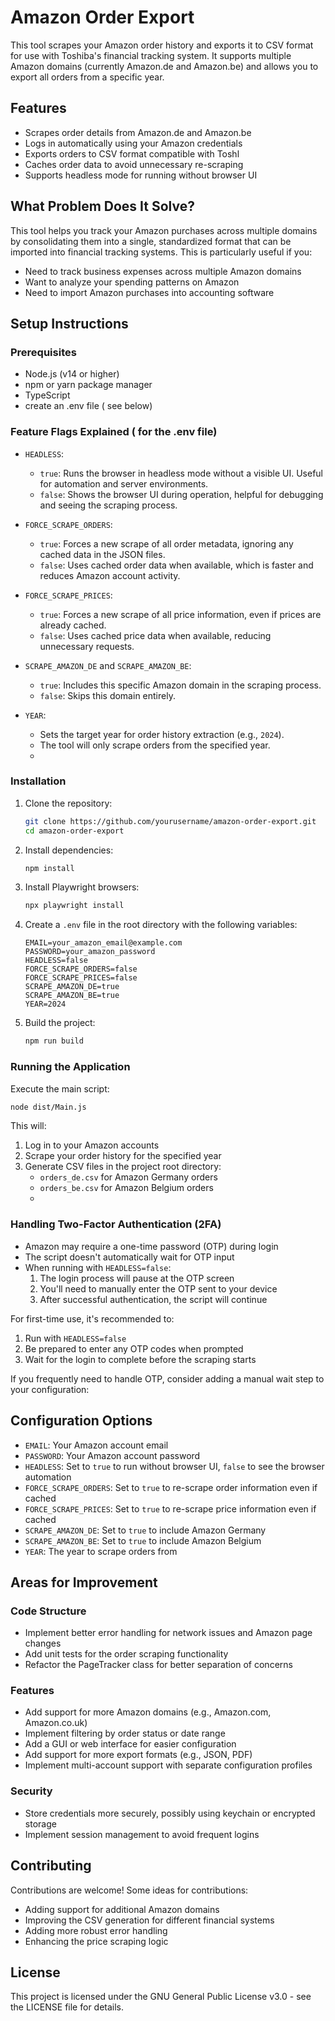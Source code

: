 # Amazon Order Export

This tool scrapes your Amazon order history and exports it to CSV format for use with Toshiba's financial tracking system. It supports multiple Amazon domains (currently Amazon.de and Amazon.be) and allows you to export all orders from a specific year.

## Features

- Scrapes order details from Amazon.de and Amazon.be
- Logs in automatically using your Amazon credentials
- Exports orders to CSV format compatible with Toshl
- Caches order data to avoid unnecessary re-scraping
- Supports headless mode for running without browser UI

## What Problem Does It Solve?

This tool helps you track your Amazon purchases across multiple domains by consolidating them into a single, standardized format that can be imported into financial tracking systems. This is particularly useful if you:

- Need to track business expenses across multiple Amazon domains
- Want to analyze your spending patterns on Amazon
- Need to import Amazon purchases into accounting software

## Setup Instructions

### Prerequisites

- Node.js (v14 or higher)
- npm or yarn package manager
- TypeScript
- create an .env file ( see below)

### Feature Flags Explained ( for the .env file)

- `HEADLESS`: 
  - `true`: Runs the browser in headless mode without a visible UI. Useful for automation and server environments.
  - `false`: Shows the browser UI during operation, helpful for debugging and seeing the scraping process.

- `FORCE_SCRAPE_ORDERS`: 
  - `true`: Forces a new scrape of all order metadata, ignoring any cached data in the JSON files.
  - `false`: Uses cached order data when available, which is faster and reduces Amazon account activity.

- `FORCE_SCRAPE_PRICES`: 
  - `true`: Forces a new scrape of all price information, even if prices are already cached.
  - `false`: Uses cached price data when available, reducing unnecessary requests.

- `SCRAPE_AMAZON_DE` and `SCRAPE_AMAZON_BE`: 
  - `true`: Includes this specific Amazon domain in the scraping process.
  - `false`: Skips this domain entirely.

- `YEAR`: 
  - Sets the target year for order history extraction (e.g., `2024`).
  - The tool will only scrape orders from the specified year.
  - 
### Installation

1. Clone the repository:
   ```bash
   git clone https://github.com/yourusername/amazon-order-export.git
   cd amazon-order-export
   ```

2. Install dependencies:
   ```bash
   npm install
   ```

3. Install Playwright browsers:
   ```bash
   npx playwright install
   ```

4. Create a `.env` file in the root directory with the following variables:
   ```
   EMAIL=your_amazon_email@example.com
   PASSWORD=your_amazon_password
   HEADLESS=false
   FORCE_SCRAPE_ORDERS=false
   FORCE_SCRAPE_PRICES=false
   SCRAPE_AMAZON_DE=true
   SCRAPE_AMAZON_BE=true
   YEAR=2024
   ```
 
5. Build the project:
   ```bash
   npm run build
   ```

### Running the Application

Execute the main script:

```bash
node dist/Main.js
```

This will:
1. Log in to your Amazon accounts
2. Scrape your order history for the specified year
3. Generate CSV files in the project root directory:
   - `orders_de.csv` for Amazon Germany orders
   - `orders_be.csv` for Amazon Belgium orders
   - 
### Handling Two-Factor Authentication (2FA)

- Amazon may require a one-time password (OTP) during login
- The script doesn't automatically wait for OTP input
- When running with `HEADLESS=false`:
  1. The login process will pause at the OTP screen
  2. You'll need to manually enter the OTP sent to your device
  3. After successful authentication, the script will continue

For first-time use, it's recommended to:
1. Run with `HEADLESS=false`
2. Be prepared to enter any OTP codes when prompted
3. Wait for the login to complete before the scraping starts

If you frequently need to handle OTP, consider adding a manual wait step to your configuration:
## Configuration Options

- `EMAIL`: Your Amazon account email
- `PASSWORD`: Your Amazon account password
- `HEADLESS`: Set to `true` to run without browser UI, `false` to see the browser automation
- `FORCE_SCRAPE_ORDERS`: Set to `true` to re-scrape order information even if cached
- `FORCE_SCRAPE_PRICES`: Set to `true` to re-scrape price information even if cached
- `SCRAPE_AMAZON_DE`: Set to `true` to include Amazon Germany
- `SCRAPE_AMAZON_BE`: Set to `true` to include Amazon Belgium
- `YEAR`: The year to scrape orders from


## Areas for Improvement

### Code Structure
- Implement better error handling for network issues and Amazon page changes
- Add unit tests for the order scraping functionality
- Refactor the PageTracker class for better separation of concerns

### Features
- Add support for more Amazon domains (e.g., Amazon.com, Amazon.co.uk)
- Implement filtering by order status or date range
- Add a GUI or web interface for easier configuration
- Add support for more export formats (e.g., JSON, PDF)
- Implement multi-account support with separate configuration profiles

### Security
- Store credentials more securely, possibly using keychain or encrypted storage
- Implement session management to avoid frequent logins

## Contributing

Contributions are welcome! Some ideas for contributions:
- Adding support for additional Amazon domains
- Improving the CSV generation for different financial systems
- Adding more robust error handling
- Enhancing the price scraping logic

## License

This project is licensed under the GNU General Public License v3.0 - see the LICENSE file for details.
